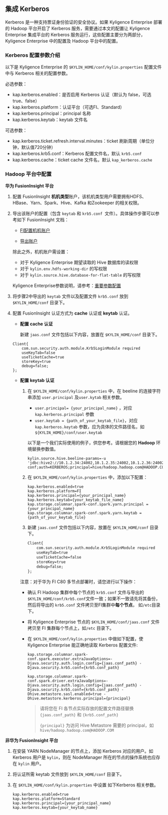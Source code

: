 ## 集成 Kerberos
Kerberos 是一种支持票证身份验证的安全协议。如果 Kyligence Enterprise 部署的 Hadoop 平台开启了 Kerberos 服务，需要通过本文的配置让 Kyligence Enterprise 集成平台的 Kerberos 服务运行，这些配置主要分为两部分，Kyligence Enterprise 中的配置及 Hadoop 平台中的配置。

### Kerberos 配置参数介绍
以下是 Kyligence Enterprise 的 `$KYLIN_HOME/conf/kylin.properties` 配置文件中与 Kerberos 相关的配置参数。

必选参数：

   - kap.kerberos.enabled：是否启用 Kerberos 认证（默认为 false，可选 true、false）
   - kap.kerberos.platform：认证平台（可选FI、Standard）
   - kap.kerberos.principal：principal 名称
   - kap.kerberos.keytab：keytab 文件名

可选参数：

   - kap.kerberos.ticket.refresh.interval.minutes：ticket 刷新周期（单位分钟，默认值720分钟）
   - kap.kerberos.krb5.conf：Kerberos 配置文件名，默认 `krb5.conf`
   - kap.kerberos.cache：ticket cache 文件名，默认 `kap_kerberos.cache`

### Hadoop 平台中配置

**华为 FusionInsight 平台**

1. 配置 FusionInsight **机机类型**账户，该机机类型用户需要拥有HDFS、HBase、Yarn、Spark、Hive、Kafka 和Zookeeper 的相关权限。

2. 导出该账户的配置（包含 `keytab` 和 `krb5.conf `文件）。具体操作步骤可以参考如下 FusionInsight 文档：

   - [FI配置机机账户](http://support.huawei.com/hedex/hdx.do?docid=EDOC1000130541&id=it_61_50_000019&text=%252525u521B%252525u5EFA%252525u7528%252525u6237&lang=zh)

   - [导出账户](http://support.huawei.com/hedex/hdx.do?docid=EDOC1000130541&id=it_61_50_000030&text=%252525u5BFC%252525u51FAKeytab%252525u6587%252525u4EF6&lang=zh)

    除此之外，机机账户需设置：

   - 对于 Kyligence Enterprise 期望读取的 Hive 数据库的读权限
   - 对于 `kylin.env.hdfs-working-dir` 的写权限
   - 对于 `kylin.source.hive.database-for-flat-table` 的写权限

    Kyligence Enterprise参数说明，请参考：[重要参数配置](../config/basic_settings.cn.md)

3. 将步骤2中导出的 `keytab` 文件以及配置文件 `krb5.conf` 放到 `$KYLIN_HOME/conf` 目录下。

4. 配置 FusionInsight 认证方式为 **cache** 认证或 **keytab** 认证。

   * **配置 cache 认证**

     新建 `jaas.conf` 文件包括以下内容，放置在 `$KYLIN_HOME/conf` 目录下。

   ```
   Client{
       com.sun.security.auth.module.Krb5LoginModule required
       useKeyTab=false
       useTicketCache=true
       storeKey=true
       debug=false;
   };
   ```

   * **配置 keytab 认证**

     1. 在 `$KYLIN_HOME/conf/kylin.properties` 中，在 beeline 的连接字符串添加 `user.principal` 及`user.kytab` 相关参数。

        * `user.principal= {your_principal_name}` ，对应 `kap.kerberos.principal` 参数
        * `user.keytab = {path_of_your_keytab_file}`，对应 `kap.kerberos.keytab` 参数，应为具体的文件路径名，如`${KYLIN_HOME}/conf/user.keytab`

         以下是一个我们实际使用的例子，供您参考。请根据您的 **Hadoop** 环境替换参数值。

        ```properties
        kylin.source.hive.beeline-params=-u 'jdbc:hive2://10.1.2.34:24002,10.1.2.35:24002,10.1.2.36:24002/;serviceDiscoveryMode=zooKeeper;zooKeeperNamespace=hiveserver2;sasl.qop=auth-conf;auth=KERBEROS;principal=hive/hadoop.hadoop.com@HADOOP.COM;user.keytab=/root/testkylinadmin/user.keytab;user.principal=testkylinadmin'
        ```

     2. 在 `$KYLIN_HOME/conf/kylin.properties` 中，添加以下配置：

        ```properties
        kap.kerberos.enabled=true
        kap.kerberos.platform=FI
        kap.kerberos.principal={your_principal_name}
        kap.kerberos.keytab={your_keytab_file_name}
        kap.storage.columnar.spark-conf.spark.yarn.principal = {your_principal_name}
        kap.storage.columnar.spark-conf.spark.yarn.keytab = {path_of_your_keytab_file}
        ```

     3. 新建 `jaas.conf` 文件包括以下内容，放置在 `$KYLIN_HOME/conf` 目录下。

        ```xml
        Client{
            com.sun.security.auth.module.Krb5LoginModule required
            useKeyTab=true
            useTicketCache=false
            storeKey=true
            debug=false;
        };
        ```

     注意：对于华为 FI C80 多节点部署时，请您进行以下操作：

     - 确认 FI Hadoop 集群中每个节点的 `krb5.conf` 文件与导出的 `$KYLIN_HOME/conf/krb5.conf`文件一致；如果不一致请先将其备份，然后将导出的 `krb5.conf` 文件拷贝至FI集群中**每个节点**， 如`/etc`目录下。

     - 将 Kyligence Enterprise 节点的 `$KYLIN_HOME/conf/jaas.conf` 文件拷贝至 FI 集群每个节点上，如`/etc` 目录下。

     - 在 `$KYLIN_HOME/conf/kylin.properties` 中做如下配置，使 Kyligence Enterprise 能正确地读取 Kerberos 配置文件:

       ```properties
       kap.storage.columnar.spark-conf.spark.executor.extraJavaOptions=-Djava.security.auth.login.config={jaas.conf_path} -Djava.security.krb5.conf={krb5.conf_path}
       
       kap.storage.columnar.spark-conf.spark.driver.extraJavaOptions=-Djava.security.auth.login.config={jaas.conf_path} -Djava.security.krb5.conf={krb5.conf_path} -Dhive.metastore.sasl.enabled=true -Dhive.metastore.kerberos.principal={principal}
       ```

       > 请将您在 FI 各节点实际存放的配置文件路径替换 `{jaas.conf_path}` 和 `{krb5.conf_path}` 
       >
       > `{principal}` 为访问 Hive Metastore 需要的 principal，如 `hive/hadoop.hadoop.com@HADOOP.COM` 

**非华为 FusionInsight 平台**

1. 在安装 YARN NodeManager 的节点上，添加 Kerberos 对应的用户。如 Kerberos 用户是 `kylin`，则在 NodeManager 所在的节点的操作系统也应存在 `kylin` 用户。

2. 将认证所需 keytab 文件放到 `$KYLIN_HOME/conf` 目录下。 

3. 在 `$KYLIN_HOME/conf/kylin.properties` 中设置 如下Kerberos 相关参数。

   ```properties
   kap.kerberos.enabled=true
   kap.kerberos.platform=Standard
   kap.kerberos.principal={your_principal_name}
   kap.kerberos.keytab={your_keytab_name} 
   ```

